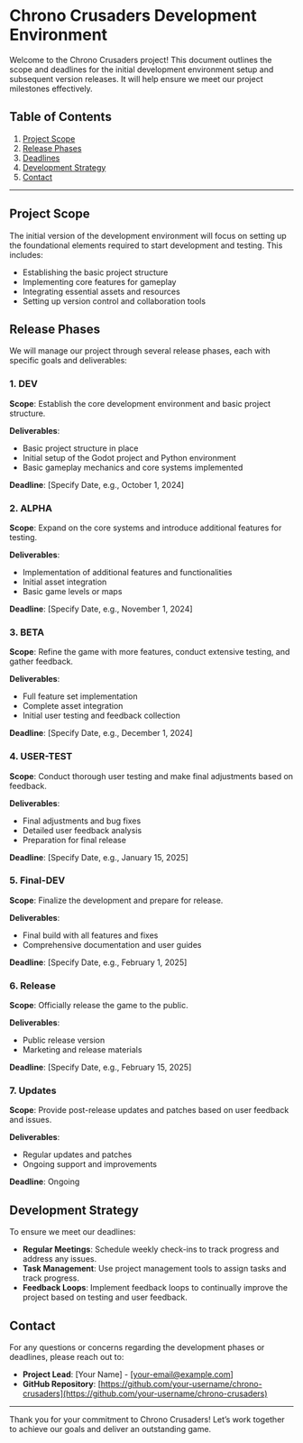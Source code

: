 # Chrono Crusaders Development Environment

Welcome to the Chrono Crusaders project! This document outlines the scope and deadlines for the initial development environment setup and subsequent version releases. It will help ensure we meet our project milestones effectively.

## Table of Contents

1. [Project Scope](#project-scope)
2. [Release Phases](#release-phases)
3. [Deadlines](#deadlines)
4. [Development Strategy](#development-strategy)
5. [Contact](#contact)

---

## Project Scope

The initial version of the development environment will focus on setting up the foundational elements required to start development and testing. This includes:

- Establishing the basic project structure
- Implementing core features for gameplay
- Integrating essential assets and resources
- Setting up version control and collaboration tools

## Release Phases

We will manage our project through several release phases, each with specific goals and deliverables:

### 1. DEV

**Scope**: Establish the core development environment and basic project structure.

**Deliverables**:
- Basic project structure in place
- Initial setup of the Godot project and Python environment
- Basic gameplay mechanics and core systems implemented

**Deadline**: [Specify Date, e.g., October 1, 2024]

### 2. ALPHA

**Scope**: Expand on the core systems and introduce additional features for testing.

**Deliverables**:
- Implementation of additional features and functionalities
- Initial asset integration
- Basic game levels or maps

**Deadline**: [Specify Date, e.g., November 1, 2024]

### 3. BETA

**Scope**: Refine the game with more features, conduct extensive testing, and gather feedback.

**Deliverables**:
- Full feature set implementation
- Complete asset integration
- Initial user testing and feedback collection

**Deadline**: [Specify Date, e.g., December 1, 2024]

### 4. USER-TEST

**Scope**: Conduct thorough user testing and make final adjustments based on feedback.

**Deliverables**:
- Final adjustments and bug fixes
- Detailed user feedback analysis
- Preparation for final release

**Deadline**: [Specify Date, e.g., January 15, 2025]

### 5. Final-DEV

**Scope**: Finalize the development and prepare for release.

**Deliverables**:
- Final build with all features and fixes
- Comprehensive documentation and user guides

**Deadline**: [Specify Date, e.g., February 1, 2025]

### 6. Release

**Scope**: Officially release the game to the public.

**Deliverables**:
- Public release version
- Marketing and release materials

**Deadline**: [Specify Date, e.g., February 15, 2025]

### 7. Updates

**Scope**: Provide post-release updates and patches based on user feedback and issues.

**Deliverables**:
- Regular updates and patches
- Ongoing support and improvements

**Deadline**: Ongoing

## Development Strategy

To ensure we meet our deadlines:

- **Regular Meetings**: Schedule weekly check-ins to track progress and address any issues.
- **Task Management**: Use project management tools to assign tasks and track progress.
- **Feedback Loops**: Implement feedback loops to continually improve the project based on testing and user feedback.

## Contact

For any questions or concerns regarding the development phases or deadlines, please reach out to:

- **Project Lead**: [Your Name] - [your-email@example.com]
- **GitHub Repository**: [https://github.com/your-username/chrono-crusaders](https://github.com/your-username/chrono-crusaders)

---

Thank you for your commitment to Chrono Crusaders! Let’s work together to achieve our goals and deliver an outstanding game.
